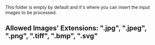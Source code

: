 This folder is empty by default and it's where you can insert the input images to be processed.
## Allowed Images' Extensions: ".jpg", ".jpeg", ".png", ".tiff", ".bmp", ".svg"